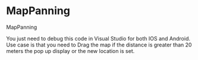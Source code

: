 # MapPanning
 MapPanning
 
 You just need to debug this code in Visual Studio for both IOS and Android. Use case is that you need to Drag the map if the distance is greater than 20 meters the pop up display or the new location is set.
